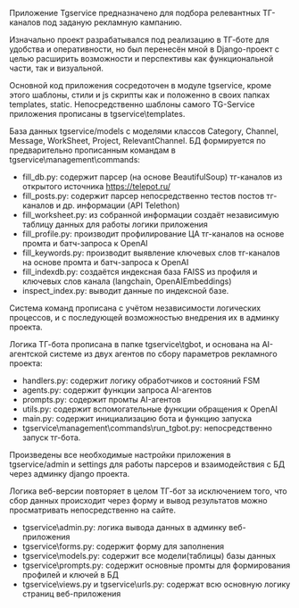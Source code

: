 Приложение Tgservice предназначено для подбора релевантных ТГ-каналов под заданую рекламную кампанию.

Изначально проект разрабатывался под реализацию в ТГ-боте для удобства и оперативности, но был перенесён мной в Django-проект с целью расширить возможности и перспективы как функциональной части, так и визуальной.

Основной код приложения сосредоточен в модуле tgservice, кроме этого шаблоны, стили и js скрипты как и положенно в своих папках templates, static. Непосредственно шаблоны самого TG-Service приложения прописаны в tgservice\templates.

База данных tgservice/models с моделями классов Category, Channel, Message, WorkSheet, Project, RelevantChannel. БД формируется по предварительно прописанным командам в tgservice\management\commands:

  - fill_db.py: содержит парсер (на основе BeautifulSoup) тг-каналов из открытого источника https://telepot.ru/
  - fill_posts.py: содержит парсер непосредственно тестов постов тг-каналов и др. информации (API Telethon)
  - fill_worksheet.py: из собранной информации создаёт независимую таблицу данных для работы логики приложения
  - fill_profile.py: производит профилирование ЦА тг-каналов на основе промта и батч-запроса к OpenAI
  - fill_keywords.py: производит выявление ключевых слов тг-каналов на основе промта и батч-запроса к OpenAI
  - fill_indexdb.py: создаётся индексная база FAISS из профиля и ключевых слов канала (langchain, OpenAIEmbeddings)
  - inspect_index.py: выводит данные по индексной базе.
    
Система команд прописана с учётом независимости логических процессов, и с последующей возможностью внедрения их в админку проекта.

Логика ТГ-бота прописана в папке tgservice\tgbot, и основана на AI-агентской системе из двух агентов по сбору параметров рекламного проекта:

  - handlers.py: содержит логику обработчиков и состояний FSM
  - agents.py: содержит функции запроса AI-агентов
  - prompts.py: содержит промты AI-агентов
  - utils.py: содержит вспомогательные функции обращения к OpenAI
  - main.py: содержит инициализацию бота и функцию запуска
  - tgservice\management\commands\run_tgbot.py: непосредственно запуск тг-бота.
    
Произведены все необходимые настройки приложения в tgservice/admin и settings для работы парсеров и взаимодействия с БД через админку django проекта.

Логика веб-версии повторяет в целом ТГ-бот за исключением того, что сбор данных происходит через форму и вывод результатов можно просматривать непосредственно на сайте.

  - tgservice\admin.py: логика вывода данных в админку веб-приложения
  - tgservice\forms.py: содержит форму для заполнения
  - tgservice\models.py: содержит все модели(таблицы) базы данных
  - tgservice\prompts.py: содержит основные промты для формирования профилей и ключей в БД
  - tgservice\views.py и tgservice\urls.py: содержат всю основную логику страниц веб-приложения
